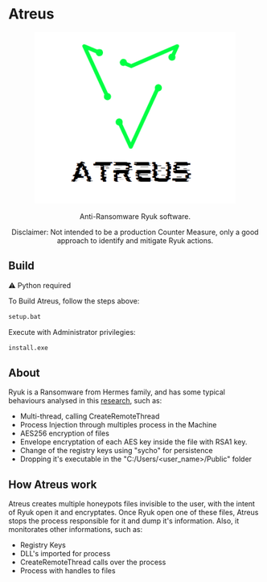 # Atreus
<div align="center" >
<img src='assets/atreus.png' style="width:25rem;"/>

Anti-Ransomware Ryuk software.

Disclaimer: Not intended to be a production Counter Measure, only a good approach to identify and mitigate Ryuk actions.
</div>

## Build
:warning: Python required

To Build Atreus, follow the steps above:

```bash
setup.bat
```

Execute with Administrator privilegies:
```bash
install.exe
```

## About
Ryuk is a Ransomware from Hermes family, and has some typical behaviours analysed in this [research](www.google.com), such as:
* Multi-thread, calling CreateRemoteThread
* Process Injection through multiples process in the Machine
* AES256 encryption of files
* Envelope encryptation of each AES key inside the file with RSA1 key.
* Change of the registry keys using "sycho" for persistence
* Dropping it's executable in the "C:/Users/<user_name>/Public" folder

## How Atreus work
Atreus creates multiple honeypots files invisible to the user, with the intent of Ryuk open it and encryptates. Once Ryuk open one of these files, Atreus stops the process responsible for it and dump it's information. Also, it monitorates other informations, such as:
* Registry Keys
* DLL's imported for process
* CreateRemoteThread calls over the process
* Process with handles to files

